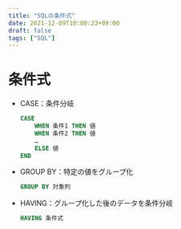 ```yaml
---
title: "SQLの条件式"
date: 2021-12-09T10:00:23+09:00
draft: false
tags: ["SQL"] 
---
```

<!--more-->
# 条件式
- CASE：条件分岐
    ```sql
    CASE
        WHEN 条件1 THEN 値
        WHEN 条件2 THEN 値
        …
        ELSE 値
    END
    ```
- GROUP BY：特定の値をグループ化
    ```sql
    GROUP BY 対象列
    ```
- HAVING：グループ化した後のデータを条件分岐
    ```sql
    HAVING 条件式
    ```